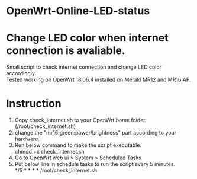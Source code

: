 # OpenWrt-Online-LED-status
# Change LED color when internet connection is avaliable.

Small script to check internet connection  and change LED color accordingly. <br>
Tested working on OpenWrt 18.06.4 installed on Meraki MR12 and MR16 AP.<br>

# Instruction 
1. Copy check_internet.sh to your OpenWrt home folder. (/root/check_internet.sh)<br>
2. change the "mr16\:green\:power/brightness" part according to your hardware.<br>
3. Run below command to make the script executable.<br>
      chmod +x check_internet.sh<br>
4. Go to OpenWrt web ui > System > Scheduled Tasks<br>
5. Put below line in schedule tasks to run the script every 5 minutes. <br>
      */5 * * * * /root/check_internet.sh<br>
